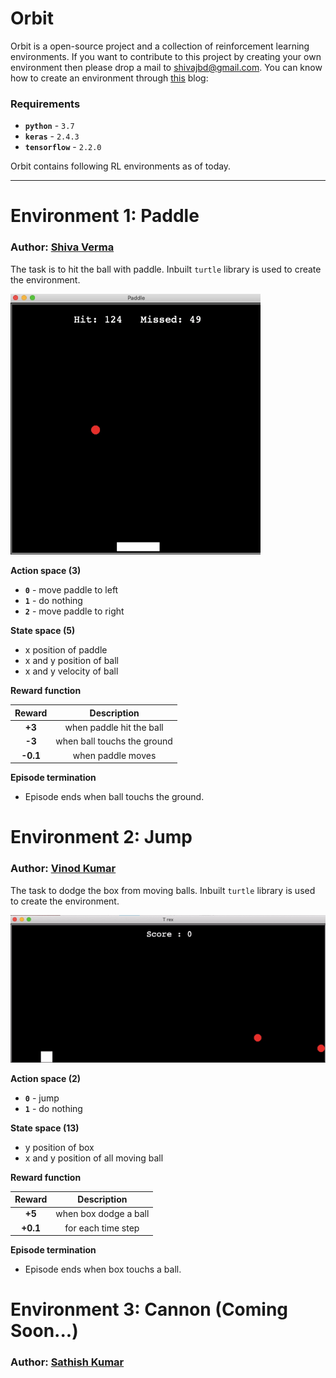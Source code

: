 # Orbit

Orbit is a open-source project and a collection of reinforcement learning environments. If you want to contribute to this project by creating your own environment then please drop a mail to shivajbd@gmail.com. You can know how to create an environment through [this](https://towardsdatascience.com/create-your-own-reinforcement-learning-environment-beb12f4151ef) blog: 

### Requirements

- **`python`** - `3.7`
- **`keras`** -  `2.4.3`
- **`tensorflow`** -  `2.2.0`

Orbit contains following RL environments as of today.

---

# Environment 1: Paddle

### Author: [Shiva Verma](https://www.linkedin.com/in/shiva-verma/)

The task is to hit the ball with paddle. Inbuilt `turtle` library is used to create the environment.

<img src=Paddle/wall.gif width="400">

**Action space (3)**

- **`0`** - move paddle to left
- **`1`** - do nothing
- **`2`** - move paddle to right

**State space (5)**

- x position of paddle
- x and y position of ball 
- x and y velocity of ball

**Reward function**

|  Reward  | Description |
| :-----------: | :-----------: |
| **+3** | when paddle hit the ball |
| **-3**   | when ball touchs the ground        |
| **-0.1**      | when paddle moves     |

**Episode termination**

- Episode ends when ball touchs the ground.

# Environment 2: Jump

### Author: [Vinod Kumar](https://www.linkedin.com/in/vinodkumar96/)

The task to dodge the box from moving balls. Inbuilt `turtle` library is used to create the environment.

<img src=Jump/wall.gif width="600">

**Action space (2)**

- **`0`** - jump
- **`1`** - do nothing

**State space (13)**

- y position of box
- x and y position of all moving ball

**Reward function**

|  Reward  | Description |
| :-----------: | :-----------: |
| **+5** | when box dodge a ball |
| **+0.1**   | for each time step        |

**Episode termination**

- Episode ends when box touchs a ball.

# Environment 3: Cannon (Coming Soon...)

### Author: [Sathish Kumar](https://www.linkedin.com/in/sathish-kumar-elangovan-1a5379168/)

